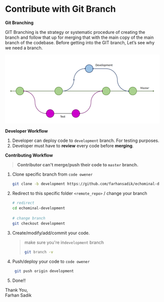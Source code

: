 # Contribute with Git Branch

**Git Branching**

GIT Branching is the strategy or systematic procedure of creating the branch and follow that up for merging that with the main copy of the main branch of the codebase. Before getting into the GIT branch, Let’s see why we need a branch.

![tes](images/contributor_big.PNG)

**Developer Workflow**

1. Developer can deploy code to `development` branch. For testing purposes. 
2. Developer must have to **review** every code before **merging**. 

**Contributing Workflow**

> **Contributor can't merge/push their code to `master` branch.**

1. Clone specific branch from `code owener` 

   ```bash
   git clone -b development https://github.com/farhansadik/echominal-development.git
   ```

2. Redirect to this specific folder `<remote_repo>` / change your branch 

   ```bash
   # redirect 
   cd echominal-development
   
   # change branch
   git checkout development
   ```

3. Create/modify/add/commit your code. 

   > make sure you're in`development` branch
   > ```bash
   > git branch -v
   > ```

4. Push/deploy your code to `code owener`

   ```bash
    git push origin development
   ```

5. Done!!



Thank You, <br>
Farhan Sadik